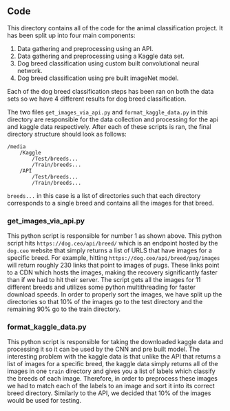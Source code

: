 ## Code

This directory contains all of the code for the animal classification project. It has been split up into four main components:

1. Data gathering and preprocessing using an API.
2. Data gathering and preprocessing using a Kaggle data set.
3. Dog breed classification using custom built convolutional neural network.
4. Dog breed classification using pre built imageNet model.

Each of the dog breed classification steps has been ran on both the data sets so we have 4 different results for dog breed classification.

The two files `get_images_via_api.py` and `format_kaggle_data.py` in this directory are responsible for the data collection and processing for the api and kaggle data respectively. After each of these scripts is ran, the final directory structure should look as follows:

```
/media
	/Kaggle
		/Test/breeds...
		/Train/breeds...
	/API
		/Test/breeds...
		/Train/breeds...
```
`breeds...` in this case is a list of directories such that each directory corresponds to a single breed and contains all the images for that breed.


### get_images_via_api.py

This python script is responsible for number 1 as shown above. This python script hits `https://dog.ceo/api/breed/` which is an endpoint hosted by the `dog.ceo` website that simply returns a list of URLS that have images for a specific breed. For example, hitting `https://dog.ceo/api/breed/pug/images` will return roughly 230 links that point to images of pugs. These links point to a CDN which hosts the images, making the recovery significantly faster than if we had to hit their server. The script gets all the images for 11 different breeds and utilizes some python multithreading for faster download speeds. In order to properly sort the images, we have split up the directories so that 10% of the images go to the test directory and the remaining 90% go to the train directory. 


### format_kaggle_data.py

This python script is responsible for taking the downloaded kaggle data and processing it so it can be used by the CNN and pre built model. The interesting problem with the kaggle data is that unlike the API that returns a list of images for a specific breed, the kaggle data simply returns all of the images in one `train` directory and gives you a list of labels which classify the breeds of each image. Therefore, in order to preprocess these images we had to match each of the labels to an image and sort it into its correct breed directory. Similarly to the API, we decided that 10% of the images would be used for testing.